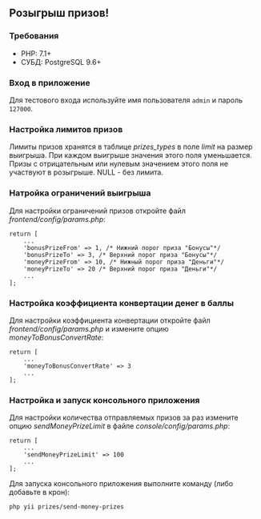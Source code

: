 Розыгрыш призов!
---------------

### Требования
- PHP: 7.1+
- СУБД: PostgreSQL 9.6+

### Вход в приложение
Для тестового входа используйте имя пользователя `admin` и пароль `127000`.

### Настройка лимитов призов
Лимиты призов хранятся в таблице *prizes_types* в поле *limit* на размер выигрыша.
При каждом выигрыше значения этого поля уменьшается.
Призы с отрицательным или нулевым значением этого поля не участвуют в розыгрыше.
NULL - без лимита.

### Натройка ограничений выигрыша
Для настройки ограничений призов откройте файл *frontend/config/params.php*:
```
return [
    ...
    'bonusPrizeFrom' => 1, /* Нижний порог приза "Бонусы"*/
    'bonusPrizeTo' => 3, /* Верхний порог приза "Бонусы"*/
    'moneyPrizeFrom' => 10, /* Нижный порог приза "Деньги"*/
    'moneyPrizeTo' => 20 /* Верхний порог приза "Деньги"*/
    ...
];
```

### Настройка коэффициента конвертации денег в баллы
Для настройки коэффициента конвертации откройте файл *frontend/config/params.php* и измените опцию *moneyToBonusConvertRate*:
```
return [
    ...
    'moneyToBonusConvertRate' => 3
    ...
];
```

### Настройка и запуск консольного приложения
Для настройки количества отправляемых призов за раз измените опцию *sendMoneyPrizeLimit* в файле *console/config/params.php*:
```
return [
    ...
    'sendMoneyPrizeLimit' => 100
    ...
];

```

Для запуска консольного приложения выполните команду (либо добавьте в крон):
```
php yii prizes/send-money-prizes
```
